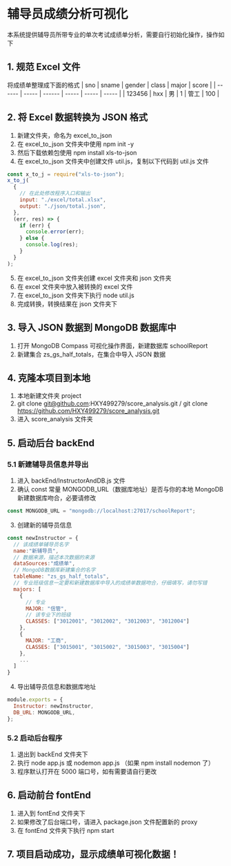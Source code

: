 # 辅导员成绩分析可视化

本系统提供辅导员所带专业的单次考试成绩单分析，需要自行初始化操作，操作如下

## 1. 规范 Excel 文件

将成绩单整理成下面的格式
| sno | sname | gender | class | major | score |
| ------ | ----- | ------ | ----- | ----- | ----- |
| 123456 | hxx | 男 | 1 | 管工 | 100 |

## 2. 将 Excel 数据转换为 JSON 格式

1. 新建文件夹，命名为 excel_to_json
2. 在 excel_to_json 文件夹中使用 npm init -y
3. 然后下载依赖包使用 npm install xls-to-json
4. 在 excel_to_json 文件夹中创建文件 util.js，复制以下代码到 util.js 文件

```js
const x_to_j = require("xls-to-json");
x_to_j(
  {
    // 在此处修改程序入口和输出
    input: "./excel/total.xlsx",
    output: "./json/total.json",
  },
  (err, res) => {
    if (err) {
      console.error(err);
    } else {
      console.log(res);
    }
  }
);
```

5. 在 excel_to_json 文件夹创建 excel 文件夹和 json 文件夹
6. 在 excel 文件夹中放入被转换的 excel 文件
7. 在 excel_to_json 文件夹下执行 node util.js
8. 完成转换，转换结果在 json 文件夹下

## 3. 导入 JSON 数据到 MongoDB 数据库中

1. 打开 MongoDB Compass 可视化操作界面，新建数据库 schoolReport
2. 新建集合 zs_gs_half_totals，在集合中导入 JSON 数据

## 4. 克隆本项目到本地

1. 本地新建文件夹 project
2. git clone git@github.com:HXY499279/score_analysis.git / git clone https://github.com/HXY499279/score_analysis.git
3. 进入 score_analysis 文件夹

## 5. 启动后台 backEnd

### 5.1 新建辅导员信息并导出

1. 进入 backEnd/InstructorAndDB.js 文件
2. 确认 const 常量 MONGODB_URL（数据库地址）是否与你的本地 MongoDB 新建数据库吻合，必要请修改

```js
const MONGODB_URL = "mongodb://localhost:27017/schoolReport";
```

3. 创建新的辅导员信息

```js
const newInstructor = {
  // 该成绩单辅导员名字
  name:"新辅导员",
  // 数据来源，描述本次数据的来源
  dataSources:"成绩单",
  // MongoDB数据库新建集合的名字
  tableName: "zs_gs_half_totals",
  // 专业班级信息一定要和新建数据库中导入的成绩单数据吻合，仔细填写，请勿写错
  majors: [
    {
      // 专业
      MAJOR: "信管",
      // 该专业下的班级
      CLASSES: ["3012001", "3012002", "3012003", "3012004"]
    },
    {
      MAJOR: "工商",
      CLASSES: ["3015001", "3015002", "3015003", "3015004"]
    },
    ...
  ]
}
```

4. 导出辅导员信息和数据库地址

```js
module.exports = {
  Instructor: newInstructor,
  DB_URL: MONGODB_URL,
};
```

### 5.2 启动后台程序

1. 退出到 backEnd 文件夹下
2. 执行 node app.js 或 nodemon app.js （如果 npm install nodemon 了）
3. 程序默认打开在 5000 端口号，如有需要请自行更改

## 6. 启动前台 fontEnd

1. 进入到 fontEnd 文件夹下
2. 如果修改了后台端口号，请进入 package.json 文件配置新的 proxy
3. 在 fontEnd 文件夹下执行 npm start

## 7. 项目启动成功，显示成绩单可视化数据！

